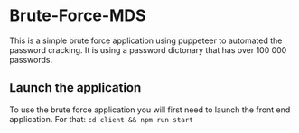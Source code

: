 # Brute-Force-MDS
This is a simple brute force application using puppeteer to automated the password cracking. It is using a password dictonary that has over 100 000 passwords.

## Launch the application
To use the brute force application you will first need to launch the front end application. For that:
```cd client && npm run start```
